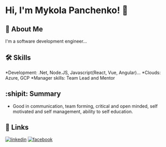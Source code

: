 # Hi, I'm Mykola Panchenko! 👋

## 🚀 About Me
I'm a software development engineer...

## 🛠 Skills

*Development: .Net, Node.JS, Javascript(React, Vue, Angular)...
*Clouds: Azure, GCP
*Manager skills: Team Lead and Mentor

## :shipit: Summary
* Good in communication, team forming, critical and open minded, self motivated and self management, ability to self education.
  
## 🔗 Links
[![linkedin](https://img.shields.io/badge/linkedin-0A66C2?style=for-the-badge&logo=linkedin&logoColor=white)](https://www.linkedin.com/in/mykola-panchenko-6a157657/)
[![facebook](https://img.shields.io/badge/facebook-1DA1F2?style=for-the-badge&logo=facebook&logoColor=white)](https://www.facebook.com/waild.panik/)
